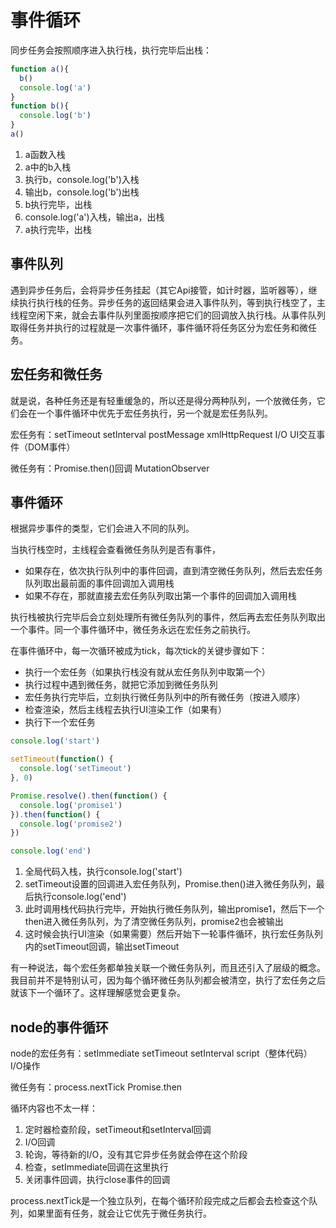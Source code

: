 # 事件循环

同步任务会按照顺序进入执行栈，执行完毕后出栈：

```js
function a(){
  b()
  console.log('a')
}
function b(){
  console.log('b')
}
a()
```

1. a函数入栈
2. a中的b入栈
3. 执行b，console.log('b')入栈
4. 输出b，console.log('b')出栈
5. b执行完毕，出栈
6. console.log('a')入栈，输出a，出栈
7. a执行完毕，出栈

## 事件队列

遇到异步任务后，会将异步任务挂起（其它Api接管，如计时器，监听器等），继续执行执行栈的任务。异步任务的返回结果会进入事件队列，等到执行栈空了，主线程空闲下来，就会去事件队列里面按顺序把它们的回调放入执行栈。从事件队列取得任务并执行的过程就是一次事件循环，事件循环将任务区分为宏任务和微任务。

## 宏任务和微任务

就是说，各种任务还是有轻重缓急的，所以还是得分两种队列，一个放微任务，它们会在一个事件循环中优先于宏任务执行，另一个就是宏任务队列。

宏任务有：setTimeout  setInterval  postMessage  xmlHttpRequest  I/O  UI交互事件（DOM事件）

微任务有：Promise.then()回调  MutationObserver

## 事件循环

根据异步事件的类型，它们会进入不同的队列。

当执行栈空时，主线程会查看微任务队列是否有事件，

* 如果存在，依次执行队列中的事件回调，直到清空微任务队列，然后去宏任务队列取出最前面的事件回调加入调用栈
* 如果不存在，那就直接去宏任务队列取出第一个事件的回调加入调用栈

执行栈被执行完毕后会立刻处理所有微任务队列的事件，然后再去宏任务队列取出一个事件。同一个事件循环中，微任务永远在宏任务之前执行。

在事件循环中，每一次循环被成为tick，每次tick的关键步骤如下：

* 执行一个宏任务（如果执行栈没有就从宏任务队列中取第一个）
* 执行过程中遇到微任务，就把它添加到微任务队列
* 宏任务执行完毕后，立刻执行微任务队列中的所有微任务（按进入顺序）
* 检查渲染，然后主线程去执行UI渲染工作（如果有）
* 执行下一个宏任务

```js
console.log('start')

setTimeout(function() {
  console.log('setTimeout')
}, 0)

Promise.resolve().then(function() {
  console.log('promise1')
}).then(function() {
  console.log('promise2')
})

console.log('end')
```

1. 全局代码入栈，执行console.log('start')
2. setTimeout设置的回调进入宏任务队列，Promise.then()进入微任务队列，最后执行console.log('end')
3. 此时调用栈代码执行完毕，开始执行微任务队列，输出promise1，然后下一个then进入微任务队列，为了清空微任务队列，promise2也会被输出
4. 这时候会执行UI渲染（如果需要）然后开始下一轮事件循环，执行宏任务队列内的setTimeout回调，输出setTimeout

有一种说法，每个宏任务都单独关联一个微任务队列，而且还引入了层级的概念。我目前并不是特别认可，因为每个循环微任务队列都会被清空，执行了宏任务之后就该下一个循环了。这样理解感觉会更复杂。

## node的事件循环

node的宏任务有：setImmediate  setTimeout  setInterval  script（整体代码）  I/O操作

微任务有：process.nextTick  Promise.then

循环内容也不太一样：

1. 定时器检查阶段，setTimeout和setInterval回调
2. I/O回调
3. 轮询，等待新的I/O，没有其它异步任务就会停在这个阶段
4. 检查，setImmediate回调在这里执行
5. 关闭事件回调，执行close事件的回调

process.nextTick是一个独立队列，在每个循环阶段完成之后都会去检查这个队列，如果里面有任务，就会让它优先于微任务执行。